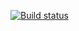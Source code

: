 [![Build status](https://ci.appveyor.com/api/projects/status/e4oweaatob7o84ws?svg=true)](https://ci.appveyor.com/project/Dmitrii-Q/javagradleselenide-02)

